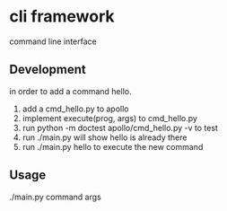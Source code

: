 cli framework
======

command line interface

Development
------
in order to add a command hello.
1. add a cmd_hello.py to apollo
1. implement execute(prog, args) to cmd_hello.py
1. run python -m doctest apollo/cmd_hello.py -v to test
1. run ./main.py will show hello is already there
1. run ./main.py hello to execute the new command

Usage
-------
./main.py command args


